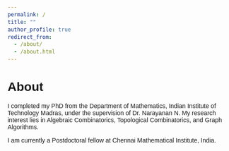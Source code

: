 ```yaml
---
permalink: /
title: ""
author_profile: true
redirect_from: 
  - /about/
  - /about.html
---
```


<meta name="google-site-verification" content="u_mNr2QwGTy9cj_pifv3uxncaZbClR5rk7RVQfACU64" />
<h1> About </h1>

I completed my PhD from the Department of Mathematics, Indian Institute of Technology Madras, under the supervision of Dr. Narayanan N. My research interest lies in Algebraic Combinatorics, Topological Combinatorics, and Graph Algorithms. 

I am currently a Postdoctoral fellow at Chennai Mathematical Institute, India.


<head>
    <meta charset="UTF-8">
    <meta name="viewport" content="width=device-width, initial-scale=1.0">
    <title>Institute Info</title>
    <style>
        body {
            font-family: Arial, sans-serif;
            margin: 20px;
        }

        .institute-container {
            display: flex;
            align-items: center;  
            padding: 10px;
            border-radius: 8px;
            max-width: 500px;
            background-color:rgb(255, 255, 255);
        }

        .institute-container img {
            width: 100px;
            height: 100px;
            margin-right: 20px;
            object-fit: contain;
        }

        .institute-details {
            line-height: 1;
        }

        .institute-name {
            font-size: 1rem;
            font-weight: bold;
            margin-bottom: 6px;
        }

        .job-role {
            font-size: 0.8rem;
            color: #555;
            margin-bottom: 3px
        }

        .degree {
            font-size: 0.8rem;
            color: #555;
            margin-bottom: 3px
        }

        .cgpa {
            font-size: 0.8rem;
            font-weight: bold;
            color: #555;
            margin-bottom: 3px
        }

        .mentor {
            font-size: 0.7rem;
            color: #777;
            margin-bottom: 3px
        }

        .tenure {
            font-size: 0.7rem;
            color: #555;
            margin-bottom: 3px
        }
    </style>
</head>
<body>
<h2 id="research-experience">Experience</h2>

    <div class="institute-container">
        <img src="/images/cmi-logo-blue-large.png" width = "100" heightalt="Institute Logo">
        <div class="institute-details">
            <div class="institute-name">Chennai Mathematical Institute</div>
            <div class="job-role">Postdoctoral Fellow</div>
            <div class="tenure">Dec 2024 - Present</div>
            <div class="mentor">Mentor: Prof. Priyavrat Deshpande </div>
        </div>
    </div>

    <div class="institute-container">
        <img src="/images/iisc.png" width = "100" heightalt="Institute Logo">
        <div class="institute-details">
            <div class="institute-name">Indian Institute of Science</div>
            <div class="job-role">Research Associate-I</div>
            <div class="tenure">Nov 2024 - Dec 2024</div>
            <div class="mentor">Host: Prof. Arvind Ayyer</div>
        </div>
    </div>

    <div class="institute-container">
        <img src="/images/imsc.png" width = "100" heightalt="Institute Logo">
        <div class="institute-details">
            <div class="institute-name">Institute of Mathematical Sciences</div>
            <div class="job-role">Visiting Research Fellow</div>
            <div class="tenure">Aug 2024 - Oct 2024</div>
            <div class="mentor">Host: Prof. Amritanshu Prasad</div>
        </div>
    </div>

<h2 id="education">Education</h2>

    <div class="institute-container">
        <img src="/images/iitmadras.png" width = "100" heightalt="Institute Logo">
        <div class="institute-details">
            <div class="institute-name">Indian Institute of Technology Madras</div>
            <div class="degree">Ph.D. (Mathematics)</div>
            <div class="tenure">Jan 2019 - Aug 2024</div>
            <div class="cgpa">CGPA: 9.47 / 10.00</div>

        </div>
    </div>

    <div class="institute-container">
        <img src="/images/mu.png" width = "100" heightalt="Institute Logo">
        <div class="institute-details">
            <div class="institute-name">Mumbai University</div>
            <div class="degree">M.Sc. (Mathematics)</div>
            <div class="tenure">July 2016 - May 2018</div>
            <div class="cgpa">CGPA: 9.13 / 10.00</div>

        </div>
    </div>

    <div class="institute-container">
        <img src="/images/ruia.png" width = "100" heightalt="Institute Logo">
        <div class="institute-details">
            <div class="institute-name">R. N. Ruia Autonomous College</div>
            <div class="degree">B.Sc. (Mathematics)</div>
            <div class="tenure">July 2013 - May 2016</div>
            <div class="cgpa">CGPA: 6.78 / 7.00</div>

        </div>
    </div>

</body>


<!-- 


<p><img style="float: left; margin:25px 5px; min-width: 100px;" src="/images/iisc.png" width="100" height="120" /></p>
<h3 id="fudan-university">Indian Institute of Science</h3>
<p style="line-height:1.0"> <font size="2"> Nov 2024 - Dec 2024<br /><strong> Research Associate-I</strong><br /> Host: Prof. Arvind Ayyer<br /> </font></p>


<p><img style="float: left; margin:5px 5px" src="/images/imsc.png" width="100" height="120" /></p>
<h3 id="fudan-university">Institute of Mathematical Sciences</h3>
<p style="line-height:1.0"> <font size="2"> Aug 2024 - October 2024<br /><strong> Visiting Research Fellow  </strong><br /> Host: Prof. Amritanshu Prasad<br /> </font></p> -->

<br>






